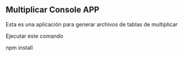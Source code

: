 ## Multiplicar Console APP

Esta es una aplicación para generar archivos de tablas de multiplicar

Ejecutar este comando 

npm install